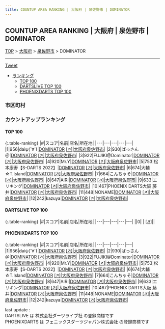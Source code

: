 ```yaml
---
title: COUNTUP AREA RANKING | 大阪府 | 泉佐野市 | DOMINATOR
---
```

## COUNTUP AREA RANKING | 大阪府 | 泉佐野市 | DOMINATOR

[TOP](/darts/rank/) > [大阪府](/darts/rank/大阪府/) > [泉佐野市](/darts/rank/大阪府/泉佐野市/) > DOMINATOR

___

<a href="https://twitter.com/share?ref_src=twsrc%5Etfw" data-text="COUNTUP AREA RANKING | 大阪府泉佐野市DOMINATOR" class="twitter-share-button" data-hashtags="DARTSLIVE,PHOENIXDARTS,darts,ダーツ" data-show-count="false">Tweet</a>

* [ランキング](#カウントアップランキング)
    * [TOP 100](#top-100)
    * [DARTSLIVE TOP 100](#dartslive-top-100)
    * [PHOENIXDARTS TOP 100](#phoenixdarts-top-100)

### 市区町村

<ul>

</ul>

### カウントアップランキング

#### TOP 100



{:.table-ranking}
|#|スコア|名前|店名|所在地|
|---|---|---|---|---|
|1|956|<span class="rank-name-pd">daiψ(`∀´)</span>|<a href="/darts/rank/shops/81066.html">DOMINATOR</a> <a href="https://vs.phoenixdarts.com/jp/shop/shopDetailInfo/s_81066?s_seq=81066">[↗]</a>|<a href="/darts/rank/大阪府/泉佐野市">大阪府泉佐野市</a>|
|2|930|<span class="rank-name-pd">ばっさん＠</span>|<a href="/darts/rank/shops/81066.html">DOMINATOR</a> <a href="https://vs.phoenixdarts.com/jp/shop/shopDetailInfo/s_81066?s_seq=81066">[↗]</a>|<a href="/darts/rank/大阪府/泉佐野市">大阪府泉佐野市</a>|
|3|922|<span class="rank-name-pd">FUJIKI@Dominator</span>|<a href="/darts/rank/shops/81066.html">DOMINATOR</a> <a href="https://vs.phoenixdarts.com/jp/shop/shopDetailInfo/s_81066?s_seq=81066">[↗]</a>|<a href="/darts/rank/大阪府/泉佐野市">大阪府泉佐野市</a>|
|4|920|<span class="rank-name-pd">Mr.Y</span>|<a href="/darts/rank/shops/81066.html">DOMINATOR</a> <a href="https://vs.phoenixdarts.com/jp/shop/shopDetailInfo/s_81066?s_seq=81066">[↗]</a>|<a href="/darts/rank/大阪府/泉佐野市">大阪府泉佐野市</a>|
|5|753|<span class="rank-name-pd">松本康寿【S-DARTS 2022】</span>|<a href="/darts/rank/shops/81066.html">DOMINATOR</a> <a href="https://vs.phoenixdarts.com/jp/shop/shopDetailInfo/s_81066?s_seq=81066">[↗]</a>|<a href="/darts/rank/大阪府/泉佐野市">大阪府泉佐野市</a>|
|6|674|<span class="rank-name-pd">大輔☆T.Island</span>|<a href="/darts/rank/shops/81066.html">DOMINATOR</a> <a href="https://vs.phoenixdarts.com/jp/shop/shopDetailInfo/s_81066?s_seq=81066">[↗]</a>|<a href="/darts/rank/大阪府/泉佐野市">大阪府泉佐野市</a>|
|7|664|<span class="rank-name-pd">こんちゃそ</span>|<a href="/darts/rank/shops/81066.html">DOMINATOR</a> <a href="https://vs.phoenixdarts.com/jp/shop/shopDetailInfo/s_81066?s_seq=81066">[↗]</a>|<a href="/darts/rank/大阪府/泉佐野市">大阪府泉佐野市</a>|
|8|647|<span class="rank-name-pd">AIRI</span>|<a href="/darts/rank/shops/81066.html">DOMINATOR</a> <a href="https://vs.phoenixdarts.com/jp/shop/shopDetailInfo/s_81066?s_seq=81066">[↗]</a>|<a href="/darts/rank/大阪府/泉佐野市">大阪府泉佐野市</a>|
|9|633|<span class="rank-name-pd">エリキング</span>|<a href="/darts/rank/shops/81066.html">DOMINATOR</a> <a href="https://vs.phoenixdarts.com/jp/shop/shopDetailInfo/s_81066?s_seq=81066">[↗]</a>|<a href="/darts/rank/大阪府/泉佐野市">大阪府泉佐野市</a>|
|10|467|<span class="rank-name-pd">PHOENIX DARTS大阪 藤井</span>|<a href="/darts/rank/shops/81066.html">DOMINATOR</a> <a href="https://vs.phoenixdarts.com/jp/shop/shopDetailInfo/s_81066?s_seq=81066">[↗]</a>|<a href="/darts/rank/大阪府/泉佐野市">大阪府泉佐野市</a>|
|11|448|<span class="rank-name-pd">NONAME</span>|<a href="/darts/rank/shops/81066.html">DOMINATOR</a> <a href="https://vs.phoenixdarts.com/jp/shop/shopDetailInfo/s_81066?s_seq=81066">[↗]</a>|<a href="/darts/rank/大阪府/泉佐野市">大阪府泉佐野市</a>|
|12|242|<span class="rank-name-pd">kazuya</span>|<a href="/darts/rank/shops/81066.html">DOMINATOR</a> <a href="https://vs.phoenixdarts.com/jp/shop/shopDetailInfo/s_81066?s_seq=81066">[↗]</a>|<a href="/darts/rank/大阪府/泉佐野市">大阪府泉佐野市</a>|


#### DARTSLIVE TOP 100



{:.table-ranking}
|#|スコア|名前|店名|所在地|
|---|---|---|---|---|
||0|<span class="rank-name-dl"> </span>|<a href="/darts/rank/shops/.html"></a> <a href="">[↗]</a>|<a href="/darts/rank//"></a>|


#### PHOENIXDARTS TOP 100



{:.table-ranking}
|#|スコア|名前|店名|所在地|
|---|---|---|---|---|
|1|956|<span class="rank-name-pd">daiψ(`∀´)</span>|<a href="/darts/rank/shops/81066.html">DOMINATOR</a> <a href="https://vs.phoenixdarts.com/jp/shop/shopDetailInfo/s_81066?s_seq=81066">[↗]</a>|<a href="/darts/rank/大阪府/泉佐野市">大阪府泉佐野市</a>|
|2|930|<span class="rank-name-pd">ばっさん＠</span>|<a href="/darts/rank/shops/81066.html">DOMINATOR</a> <a href="https://vs.phoenixdarts.com/jp/shop/shopDetailInfo/s_81066?s_seq=81066">[↗]</a>|<a href="/darts/rank/大阪府/泉佐野市">大阪府泉佐野市</a>|
|3|922|<span class="rank-name-pd">FUJIKI@Dominator</span>|<a href="/darts/rank/shops/81066.html">DOMINATOR</a> <a href="https://vs.phoenixdarts.com/jp/shop/shopDetailInfo/s_81066?s_seq=81066">[↗]</a>|<a href="/darts/rank/大阪府/泉佐野市">大阪府泉佐野市</a>|
|4|920|<span class="rank-name-pd">Mr.Y</span>|<a href="/darts/rank/shops/81066.html">DOMINATOR</a> <a href="https://vs.phoenixdarts.com/jp/shop/shopDetailInfo/s_81066?s_seq=81066">[↗]</a>|<a href="/darts/rank/大阪府/泉佐野市">大阪府泉佐野市</a>|
|5|753|<span class="rank-name-pd">松本康寿【S-DARTS 2022】</span>|<a href="/darts/rank/shops/81066.html">DOMINATOR</a> <a href="https://vs.phoenixdarts.com/jp/shop/shopDetailInfo/s_81066?s_seq=81066">[↗]</a>|<a href="/darts/rank/大阪府/泉佐野市">大阪府泉佐野市</a>|
|6|674|<span class="rank-name-pd">大輔☆T.Island</span>|<a href="/darts/rank/shops/81066.html">DOMINATOR</a> <a href="https://vs.phoenixdarts.com/jp/shop/shopDetailInfo/s_81066?s_seq=81066">[↗]</a>|<a href="/darts/rank/大阪府/泉佐野市">大阪府泉佐野市</a>|
|7|664|<span class="rank-name-pd">こんちゃそ</span>|<a href="/darts/rank/shops/81066.html">DOMINATOR</a> <a href="https://vs.phoenixdarts.com/jp/shop/shopDetailInfo/s_81066?s_seq=81066">[↗]</a>|<a href="/darts/rank/大阪府/泉佐野市">大阪府泉佐野市</a>|
|8|647|<span class="rank-name-pd">AIRI</span>|<a href="/darts/rank/shops/81066.html">DOMINATOR</a> <a href="https://vs.phoenixdarts.com/jp/shop/shopDetailInfo/s_81066?s_seq=81066">[↗]</a>|<a href="/darts/rank/大阪府/泉佐野市">大阪府泉佐野市</a>|
|9|633|<span class="rank-name-pd">エリキング</span>|<a href="/darts/rank/shops/81066.html">DOMINATOR</a> <a href="https://vs.phoenixdarts.com/jp/shop/shopDetailInfo/s_81066?s_seq=81066">[↗]</a>|<a href="/darts/rank/大阪府/泉佐野市">大阪府泉佐野市</a>|
|10|467|<span class="rank-name-pd">PHOENIX DARTS大阪 藤井</span>|<a href="/darts/rank/shops/81066.html">DOMINATOR</a> <a href="https://vs.phoenixdarts.com/jp/shop/shopDetailInfo/s_81066?s_seq=81066">[↗]</a>|<a href="/darts/rank/大阪府/泉佐野市">大阪府泉佐野市</a>|
|11|448|<span class="rank-name-pd">NONAME</span>|<a href="/darts/rank/shops/81066.html">DOMINATOR</a> <a href="https://vs.phoenixdarts.com/jp/shop/shopDetailInfo/s_81066?s_seq=81066">[↗]</a>|<a href="/darts/rank/大阪府/泉佐野市">大阪府泉佐野市</a>|
|12|242|<span class="rank-name-pd">kazuya</span>|<a href="/darts/rank/shops/81066.html">DOMINATOR</a> <a href="https://vs.phoenixdarts.com/jp/shop/shopDetailInfo/s_81066?s_seq=81066">[↗]</a>|<a href="/darts/rank/大阪府/泉佐野市">大阪府泉佐野市</a>|


<div class="footer border-top border-gray-light mt-5 pt-3 text-right text-gray">
    last update : <span style="font-weight: italic" id="foot_last_modified"></span><br />
    DARTSLIVE は 株式会社ダーツライブ社 の登録商標です<br />
    PHOENIXDARTS は フェニックスダーツジャパン株式会社 の登録商標です<br />
</div>

<script src="https://cdnjs.cloudflare.com/ajax/libs/jquery.tablesorter/2.31.3/js/jquery.tablesorter.min.js" integrity="sha512-qzgd5cYSZcosqpzpn7zF2ZId8f/8CHmFKZ8j7mU4OUXTNRd5g+ZHBPsgKEwoqxCtdQvExE5LprwwPAgoicguNg==" crossorigin="anonymous" referrerpolicy="no-referrer"></script>
<link rel="stylesheet" href="https://cdnjs.cloudflare.com/ajax/libs/jquery.tablesorter/2.31.3/css/theme.default.min.css" integrity="sha512-wghhOJkjQX0Lh3NSWvNKeZ0ZpNn+SPVXX1Qyc9OCaogADktxrBiBdKGDoqVUOyhStvMBmJQ8ZdMHiR3wuEq8+w==" crossorigin="anonymous" referrerpolicy="no-referrer" />
<script>
$(function() {
    $(".table-ranking").tablesorter({sortList:[[0, 0]]});
    $("#foot_last_modified").text(formatDate(new Date(document.lastModified), 'yyyy-MM-dd HH:mm:ss'));
});
</script>

<script async src="https://platform.twitter.com/widgets.js" charset="utf-8"></script>